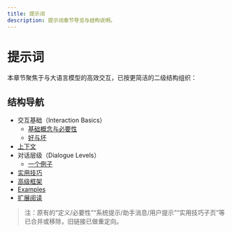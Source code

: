 ```yaml
---
title: 提示词
description: 提示词章节导览与结构说明。
---
```


# 提示词

本章节聚焦于与大语言模型的高效交互，已按更简洁的二级结构组织：

## 结构导航

- 交互基础（Interaction Basics）
  - [基础概念与必要性](/prompts/interaction-basics/basics)
  - [好与坏](/prompts/interaction-basics/good-vs-bad)
- [上下文](/prompts/context)
- 对话层级（Dialogue Levels）
  - [一个例子](/prompts/dialogue-levels/example)
- [实用技巧](/prompts/practical-tips)
- [高级框架](/prompts/advanced-frameworks)
- [Examples](/prompts/examples)
- [扩展阅读](/prompts/extended-reading)

> 注：原有的“定义/必要性”“系统提示/助手消息/用户提示”“实用技巧子页”等已合并或移除，旧链接已做重定向。
